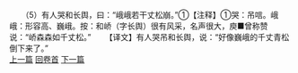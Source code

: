 　　（5）有人哭和长舆，曰：“峨峨若干丈松崩。”①【注释】①哭：吊唁。峨峨：形容高、巍峨。按：和峤（字长舆）很有风采，名声很大，庾■曾称赞说：“峤森森如千丈松。”
　　【译文】有人哭吊和长舆，说：“好像巍峨的千丈青松倒下来了。”
<br>[上一篇](17_04) [回卷首](17_00) [下一篇](17_06)

